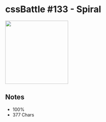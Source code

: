 # cssBattle \#133 - Spiral

<img src="https://cssbattle.dev/targets/133@2x.png" width="200">

## Notes

- 100%
- 377 Chars

